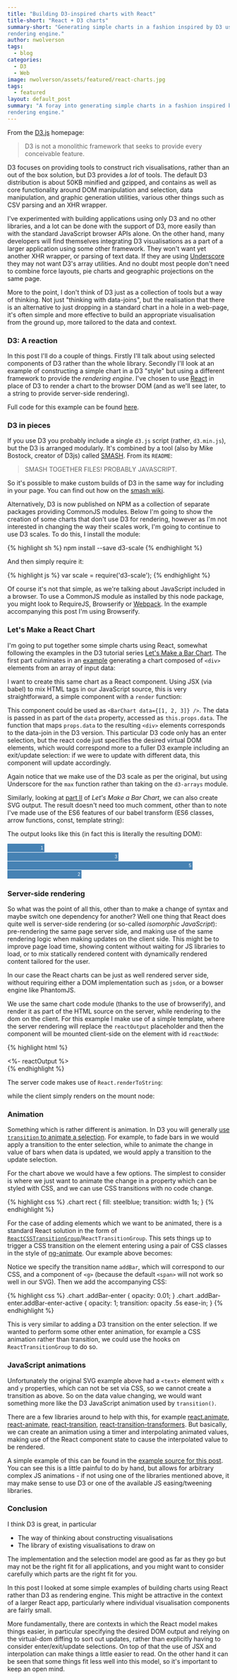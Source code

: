 ```yaml
---
title: "Building D3-inspired charts with React"
title-short: "React + D3 charts"
summary-short: "Generating simple charts in a fashion inspired by D3 using React as a
rendering engine."
author: nwolverson
tags:
  - blog
categories:
  - D3
  - Web
image: nwolverson/assets/featured/react-charts.jpg
tags:
  - featured
layout: default_post
summary: "A foray into generating simple charts in a fashion inspired by D3 using React as a
rendering engine."
---
```

From the [D3.js](d3js.org) homepage:

> D3 is not a monolithic framework that seeks to provide every conceivable feature.

D3 focuses on providing tools to construct rich visualisations, rather than an
out of the box solution, but D3 provides a *lot* of tools. The default D3
distribution is about 50KB minified and gzipped, and contains as well as core
functionality around DOM manipulation and selection, data manipulation, and
graphic generation utilities, various other things such as CSV parsing and an XHR
wrapper.

I've experimented with building applications using only D3 and no other libraries,
and a lot can be done with the support of D3, more easily than with the standard JavaScript
browser APIs alone. On the other hand, many developers will find themselves
integrating D3 visualisations as a part of a larger application using some other
framework. They won't want yet another XHR wrapper, or parsing of text data. If
they are using [Underscore](http://underscorejs.org/) they may not want D3's array
utilities. And no doubt most people don't need to combine force layouts, pie charts
and geographic projections on the same page.

More to the point, I don't think of D3 just as a collection of tools but a way of thinking.
Not just "thinking with data-joins", but the realisation that there is an alternative
to just dropping in a standard chart in a hole in a web-page, it's often simple
and more effective to build an appropriate visualisation from the ground up, more
tailored to the data and context.

### D3: A reaction

In this post I'll do a couple of things. Firstly I'll talk about using selected
components of D3 rather than the whole library. Secondly I'll look at an example
of constructing a simple chart in a D3 "style" but using a different framework
to provide the _rendering engine_. I've chosen to use
[React](http://facebook.github.io/react/) in place of D3 to render a chart to the
browser DOM (and as we'll see later, to a string to provide server-side rendering).

Full code for this example can be found [here](https://github.com/nwolverson/blog-react-d3).

### D3 in pieces

If you use D3 you probably include a single `d3.js` script (rather, `d3.min.js`),
but the D3 is arranged modularly. It's combined by a tool (also by Mike Bostock, creator of D3js) called
[SMASH](https://github.com/mbostock/smash). From its `README`:

> SMASH TOGETHER FILES! PROBABLY JAVASCRIPT.

So it's possible to make custom builds of D3 in the same way for including in
your page. You can find out how on the [smash wiki](https://github.com/mbostock/smash/wiki).

Alternatively, D3 is now published on NPM as a collection of separate packages
providing CommonJS modules. Below I'm going to show the creation of some charts
that don't use D3 for rendering, however as I'm not interested in changing the
way their scales work, I'm going to continue to use D3 scales. To do this, I install
the module:

{% highlight sh %}
npm install --save d3-scale
{% endhighlight %}

And then simply require it:

{% highlight js %}
var scale = require('d3-scale');
{% endhighlight %}

Of course it's not that simple, as we're talking about JavaScript included in a browser.
To use a CommonJS module as installed by this node package, you might look to RequireJS,
Browserify or [Webpack](http://webpack.github.io/). In the example accompanying
this post I'm using Browserify.

### Let's Make a React Chart

I'm going to put together some simple charts using React, somewhat following the
examples in the D3 tutorial series [Let's Make a Bar Chart](https://bost.ocks.org/mike/bar/).
The first part culminates in an [example](http://bl.ocks.org/mbostock/7322386) generating a chart composed of `<div>` elements
from an array of input data:

<script src="https://gist.github.com/nwolverson/5fccc7fce135ce99321f.js?file=d3-chart.js"></script>

I want to create this same chart as a React component. Using JSX (via babel) to mix HTML tags
in our JavaScript source, this is very straightforward, a simple component with a `render` function:

<script src="https://gist.github.com/nwolverson/5fccc7fce135ce99321f.js?file=barchart1.js"></script>

This component could be used as `<BarChart data={[1, 2, 3]} />`.
The data is passed in as part of the `data` property, accessed as `this.props.data`.
The function that maps `props.data` to the resulting `<div>` elements corresponds to the data-join
in the D3 version. This particular D3 code only has an enter selection, but the react
code just specifies the desired virtual DOM elements, which would correspond more to
a fuller D3 example including an exit/update selection: if we were to update with different
data, this component will update accordingly.

Again notice that we make use of the D3 scale as per the original, but using
Underscore for the `max` function rather than taking on the `d3-arrays` module.

Similarly, looking at [part II](https://bost.ocks.org/mike/bar/2/) of _Let's Make a Bar Chart_,
we can also create SVG output. The result doesn't need too much comment, other than
to note I've made use of the ES6 features of our babel transform (ES6 classes,
arrow functions, const, template string):

<script src="https://gist.github.com/nwolverson/5fccc7fce135ce99321f.js?file=barchart2.jsx"></script>

The output looks like this (in fact this is literally the resulting DOM):

<style type="text/css">
.chart rect {
  fill: steelblue;
}
.chart text {
  fill: white;
  font: 10px sans-serif;
  text-anchor: end;
}
</style>
<svg class="chart" width="420" height="80" data-reactid=".11g3171jrpc" data-react-checksum="-751185241"><g transform="translate(0,0)" data-reactid=".11g3171jrpc.$0"><rect width="84" height="19" data-reactid=".11g3171jrpc.$0.0"></rect><text x="81" y="9.5" dy=".35em" data-reactid=".11g3171jrpc.$0.1">1</text></g><g transform="translate(0,20)" data-reactid=".11g3171jrpc.$1"><rect width="252" height="19" data-reactid=".11g3171jrpc.$1.0"></rect><text x="249" y="9.5" dy=".35em" data-reactid=".11g3171jrpc.$1.1">3</text></g><g transform="translate(0,40)" data-reactid=".11g3171jrpc.$2"><rect width="420" height="19" data-reactid=".11g3171jrpc.$2.0"></rect><text x="417" y="9.5" dy=".35em" data-reactid=".11g3171jrpc.$2.1">5</text></g><g transform="translate(0,60)" data-reactid=".11g3171jrpc.$3"><rect width="168" height="19" data-reactid=".11g3171jrpc.$3.0"></rect><text x="165" y="9.5" dy=".35em" data-reactid=".11g3171jrpc.$3.1">2</text></g></svg>

### Server-side rendering

So what was the point of all this, other than to make a change of syntax and
maybe switch one dependency for another? Well one thing that React does quite
well is server-side rendering (or so-called _isomorphic JavaScript_): pre-rendering
the same page server side, and making use of the same rendering logic when
making updates on the client side. This might be to improve page load time,
showing content without waiting for JS libraries to load, or to mix statically
rendered content with dynamically rendered content tailored for the user.

In our case the React charts can be just as well rendered server side, without
requiring either a DOM implementation such as `jsdom`, or a bowser engine like PhantomJS.

We use the same chart code module (thanks to the use of browserify), and render it
as part of the HTML source on the server, while rendering to the dom
on the client. For this example I make use of a simple template, where the server
rendering will replace the `reactOutput` placeholder and then the component will
be mounted client-side on the element with id `reactNode`:

{% highlight html %}
<div id="reactNode">
    <%- reactOutput %>
</div>
{% endhighlight %}

The server code makes use of `React.renderToString`:

<script src="https://gist.github.com/nwolverson/5fccc7fce135ce99321f.js?file=server-use.jsx"></script>

while the client simply renders on the mount node:

<script src="https://gist.github.com/nwolverson/5fccc7fce135ce99321f.js?file=client-use.jsx"></script>

### Animation

Something which is rather different is animation. In D3 you will generally [use
`transition` to animate a selection](https://bost.ocks.org/mike/transition/). For example, to fade bars in we would
apply a transition to the enter selection, while to animate the change in value
of bars when data is updated, we would apply a transition to the update selection.

For the chart above we would have a few options. The simplest to consider is where
we just want to animate the change in a property which can be styled with CSS, and we
can use CSS transitions with no code change.

{% highlight css %}
.chart rect {
  fill: steelblue;
  transition: width 1s;
}
{% endhighlight %}

For the case of adding elements which we want to be animated, there is a standard
React solution in the form of [`ReactCSSTransitionGroup`](https://facebook.github.io/react/docs/animation.html)/`ReactTransitionGroup`.
This sets things up to trigger a CSS transition on the element entering using a pair of
CSS classes in the style of [ng-animate](https://docs.angularjs.org/api/ngAnimate).
Our example above becomes:

<script src="https://gist.github.com/nwolverson/5fccc7fce135ce99321f.js?file=css-transition.jsx"></script>

Notice we specify the transition name `addBar`, which will correspond to our CSS,
and a component of `<g>` (because the default `<span>` will not work so well in our
  SVG). Then we add the accompanying CSS:

{% highlight css %}
.chart .addBar-enter {
	opacity: 0.01;
}
.chart .addBar-enter.addBar-enter-active {
	opacity: 1;
	transition: opacity .5s ease-in;
}
{% endhighlight %}

This is very similar to adding a D3 transition on the enter selection. If we wanted
to perform some other enter animation, for example a CSS animation
rather than transition, we could use the hooks on `ReactTransitionGroup` to do so.

### JavaScript animations

Unfortunately the original SVG example above had a `<text>` element with `x` and `y`
properties, which can not be set via CSS, so we cannot create a transition as above.
So on the data value changing, we would want something more like the D3 JavaScript animation
used by `transition()`.

There are a few libraries around to help with this, for example [react.animate](https://github.com/pleasetrythisathome/react.animate), [react-animate](https://github.com/elierotenberg/react-animate), [react-transition](https://github.com/pirelenito/react-transition), [react-transition-transformers](https://github.com/jason-wolfe/react-transition-transformers). But basically,
we can create an animation using a timer and interpolating animated values, making use of the React component
state to cause the interpolated value to be rendered.

A simple example of this can be found in the [example source for this post](https://github.com/nwolverson/blog-react-d3).
You can see this is a little painful to do by hand, but allows for arbitrary complex
JS animations - if not using one of the libraries mentioned above, it may make sense to
use D3 or one of the available JS easing/tweening libraries.

### Conclusion

I think D3 is great, in particular

* The way of thinking about constructing visualisations
* The library of existing visualisations to draw on

The implementation and the selection model are good as far as they go but may
not be the right fit for all applications, and you might want to consider
carefully which parts are the right fit for you.

In this post I looked at some simple examples of building charts using React rather
than D3 as rendering engine. This might be attractive in the context of a larger
React app, particularly where individual visualisation components are fairly small.

More fundamentally, there are contexts in which the React model makes things easier,
in particular specifying the desired DOM output and relying on the virtual-dom diffing
to sort out updates, rather than explicitly having to consider enter/exit/update selections.
On top of that the use of JSX and interpolation can make things a little easier
to read. On the other hand it can be seen that some things fit less well into this
model, so it's important to keep an open mind.
